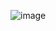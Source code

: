 **<Hybrid model of Mathematical and Neural network>**
![image](https://user-images.githubusercontent.com/50647833/114108103-5420ea80-990d-11eb-9b61-5a67e921e31d.png)
